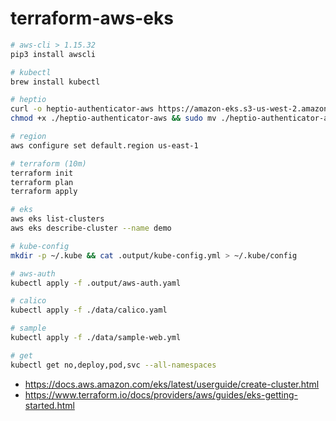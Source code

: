 # terraform-aws-eks

```bash
# aws-cli > 1.15.32
pip3 install awscli

# kubectl
brew install kubectl

# heptio
curl -o heptio-authenticator-aws https://amazon-eks.s3-us-west-2.amazonaws.com/1.10.3/2018-06-05/bin/darwin/amd64/heptio-authenticator-aws
chmod +x ./heptio-authenticator-aws && sudo mv ./heptio-authenticator-aws /usr/local/bin/

# region
aws configure set default.region us-east-1

# terraform (10m)
terraform init
terraform plan
terraform apply

# eks
aws eks list-clusters
aws eks describe-cluster --name demo

# kube-config
mkdir -p ~/.kube && cat .output/kube-config.yml > ~/.kube/config

# aws-auth
kubectl apply -f .output/aws-auth.yaml

# calico
kubectl apply -f ./data/calico.yaml

# sample
kubectl apply -f ./data/sample-web.yml

# get
kubectl get no,deploy,pod,svc --all-namespaces
```
* https://docs.aws.amazon.com/eks/latest/userguide/create-cluster.html
* https://www.terraform.io/docs/providers/aws/guides/eks-getting-started.html
